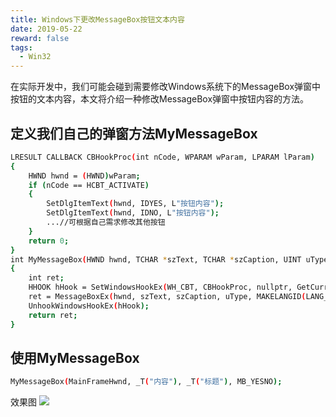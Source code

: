 ```yaml
---
title: Windows下更改MessageBox按钮文本内容
date: 2019-05-22
reward: false
tags:
  - Win32
---
```


在实际开发中，我们可能会碰到需要修改Windows系统下的MessageBox弹窗中按钮的文本内容，本文将介绍一种修改MessageBox弹窗中按钮内容的方法。
## 定义我们自己的弹窗方法MyMessageBox
```bash
LRESULT CALLBACK CBHookProc(int nCode, WPARAM wParam, LPARAM lParam)
{
	HWND hwnd = (HWND)wParam;
	if (nCode == HCBT_ACTIVATE)
	{
		SetDlgItemText(hwnd, IDYES, L"按钮内容");
		SetDlgItemText(hwnd, IDNO, L"按钮内容");
		...//可根据自己需求修改其他按钮
	}
	return 0;
}
int MyMessageBox(HWND hwnd, TCHAR *szText, TCHAR *szCaption, UINT uType)
{
	int ret;
	HHOOK hHook = SetWindowsHookEx(WH_CBT, CBHookProc, nullptr, GetCurrentThreadId());
	ret = MessageBoxEx(hwnd, szText, szCaption, uType, MAKELANGID(LANG_ENGLISH, SUBLANG_ENGLISH_US));
	UnhookWindowsHookEx(hHook);
	return ret;
}
```
<!--more-->

## 使用MyMessageBox
```bash
MyMessageBox(MainFrameHwnd, _T("内容"), _T("标题"), MB_YESNO);
```
效果图
![](MarkDown-explain/效果图.png)